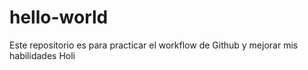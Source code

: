 # hello-world
Este repositorio es para practicar el workflow de Github y mejorar mis habilidades
Holi
